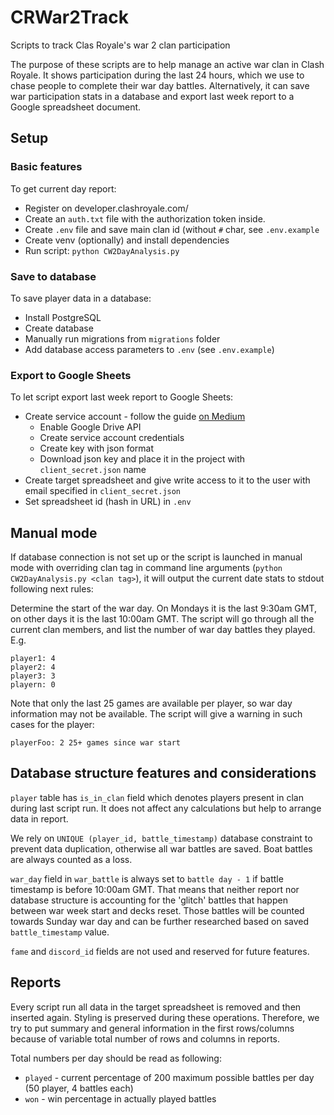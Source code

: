 # CRWar2Track
Scripts to track Clas Royale's war 2 clan participation

The purpose of these scripts are to help manage an active war clan in Clash Royale.
It shows participation during the last 24 hours, which we use to chase people to complete
their war day battles. Alternatively, it can save war participation stats in a database and export last week report to a Google spreadsheet document.

## Setup
### Basic features
To get current day report:
* Register on developer.clashroyale.com/
* Create an `auth.txt` file with the authorization token inside.
* Create `.env` file and save main clan id (without `#` char, see `.env.example`
* Create venv (optionally) and install dependencies
* Run script: `python CW2DayAnalysis.py`

### Save to database
To save player data in a database:
* Install PostgreSQL
* Create database
* Manually run migrations from `migrations` folder
* Add database access parameters to `.env` (see `.env.example`)

### Export to Google Sheets
To let script export last week report to Google Sheets:
* Create service account - follow the guide [on Medium](https://denisluiz.medium.com/python-with-google-sheets-service-account-step-by-step-8f74c26ed28e)
  * Enable Google Drive API
  * Create service account credentials
  * Create key with json format
  * Download json key and place it in the project with `client_secret.json` name
* Create target spreadsheet and give write access to it to the user with email specified in `client_secret.json`
* Set spreadsheet id (hash in URL) in `.env`


## Manual mode
If database connection is not set up or the script is launched in manual mode with overriding clan tag in command line arguments (`python CW2DayAnalysis.py <clan tag>`), it will output the current date stats to stdout following next rules:

Determine the start of the war day. On Mondays it is the last 9:30am GMT,
on other days it is the last 10:00am GMT. The script will go through all the current clan 
members, and list the number of war day battles they played. E.g.
```
player1: 4
player2: 4
player3: 3
playern: 0
```

Note that only the last 25 games are available per player, so war day information may not be
available. The script will give a warning in such cases for the player:

```
playerFoo: 2 25+ games since war start
```

## Database structure features and considerations
`player` table has `is_in_clan` field which denotes players present in clan during last script run. It does not affect any calculations but help to arrange data in report.

We rely on `UNIQUE (player_id, battle_timestamp)` database constraint to prevent data duplication, otherwise all war battles are saved. Boat battles are always counted as a loss.

`war_day` field in `war_battle` is always set to `battle day - 1` if battle timestamp is before 10:00am GMT. That means that neither report nor database structure is accounting for the 'glitch' battles that happen between war week start and decks reset. Those battles will be counted towards Sunday war day and can be further researched based on saved `battle_timestamp` value.

`fame` and `discord_id` fields are not used and reserved for future features.

## Reports

Every script run all data in the target spreadsheet is removed and then inserted again. Styling is preserved during these operations. Therefore, we try to put summary and general information in the first rows/columns because of variable total number of rows and columns in reports.

Total numbers per day should be read as following:
* `played` - current percentage of 200 maximum possible battles per day (50 player, 4 battles each)
* `won` - win percentage in actually played battles
